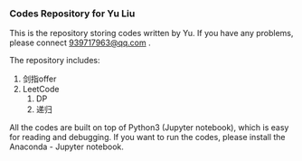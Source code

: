 ### Codes Repository for Yu Liu

This is the repository storing codes written by Yu. If you have any problems, please connect 939717963@qq.com .

The repository includes:

  1.  剑指offer
  2.  LeetCode  
        1) DP
        2) 递归

All the codes are built on top of Python3 (Jupyter notebook), which is easy for reading and debugging. If you want to run the codes, please install the Anaconda - Jupyter notebook.
